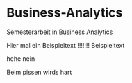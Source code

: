 # Business-Analytics
Semesterarbeit in Business Analytics


Hier mal ein Beispieltext !!!!!!!
Beispieltext

hehe nein


Beim pissen wirds hart